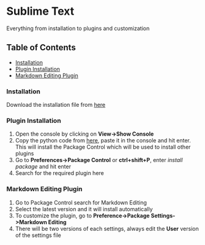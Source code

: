 # Sublime Text
Everything from installation to plugins and customization

## Table of Contents
* [Installation](#installation) 
* [Plugin Installation](#plugin-installation)
* [Markdown Editing Plugin](#markdown-editing-plugin)

### Installation
Download the installation file from [here]()

### Plugin Installation
1. Open the console by clicking on **View->Show Console**
1. Copy the python code from [here](https://packagecontrol.io/installation), paste it in the console and hit enter. This will install the Package Control which will be used to install other plugins
1. Go to **Preferences->Package Control** or **ctrl+shift+P**, enter *install package* and hit enter
1. Search for the required plugin here

### Markdown Editing Plugin
1. Go to Package Control search for Markdown Editing 
1. Select the latest version and it will install automatically
1. To customize the plugin, go to **Preference->Package Settings->Markdown Editing**
1. There will be two versions of each settings, always edit the **User** version of the settings file

